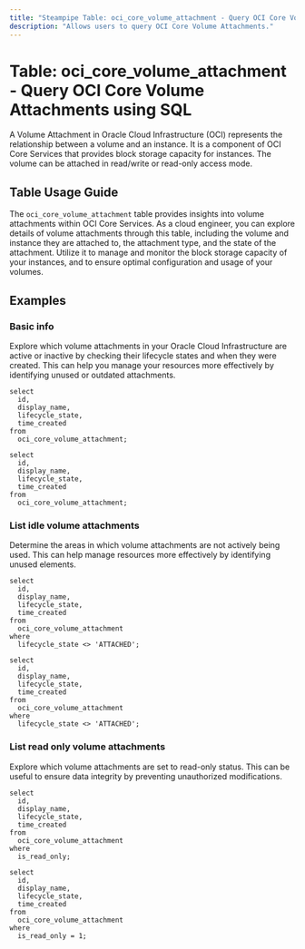 ```yaml
---
title: "Steampipe Table: oci_core_volume_attachment - Query OCI Core Volume Attachments using SQL"
description: "Allows users to query OCI Core Volume Attachments."
---
```


# Table: oci_core_volume_attachment - Query OCI Core Volume Attachments using SQL

A Volume Attachment in Oracle Cloud Infrastructure (OCI) represents the relationship between a volume and an instance. It is a component of OCI Core Services that provides block storage capacity for instances. The volume can be attached in read/write or read-only access mode.

## Table Usage Guide

The `oci_core_volume_attachment` table provides insights into volume attachments within OCI Core Services. As a cloud engineer, you can explore details of volume attachments through this table, including the volume and instance they are attached to, the attachment type, and the state of the attachment. Utilize it to manage and monitor the block storage capacity of your instances, and to ensure optimal configuration and usage of your volumes.

## Examples

### Basic info
Explore which volume attachments in your Oracle Cloud Infrastructure are active or inactive by checking their lifecycle states and when they were created. This can help you manage your resources more effectively by identifying unused or outdated attachments.

```sql+postgres
select
  id,
  display_name,
  lifecycle_state,
  time_created
from
  oci_core_volume_attachment;
```

```sql+sqlite
select
  id,
  display_name,
  lifecycle_state,
  time_created
from
  oci_core_volume_attachment;
```

### List idle volume attachments
Determine the areas in which volume attachments are not actively being used. This can help manage resources more effectively by identifying unused elements.

```sql+postgres
select
  id,
  display_name,
  lifecycle_state,
  time_created
from
  oci_core_volume_attachment
where
  lifecycle_state <> 'ATTACHED';
```

```sql+sqlite
select
  id,
  display_name,
  lifecycle_state,
  time_created
from
  oci_core_volume_attachment
where
  lifecycle_state <> 'ATTACHED';
```

### List read only volume attachments
Explore which volume attachments are set to read-only status. This can be useful to ensure data integrity by preventing unauthorized modifications.

```sql+postgres
select
  id,
  display_name,
  lifecycle_state,
  time_created
from
  oci_core_volume_attachment
where
  is_read_only;
```

```sql+sqlite
select
  id,
  display_name,
  lifecycle_state,
  time_created
from
  oci_core_volume_attachment
where
  is_read_only = 1;
```